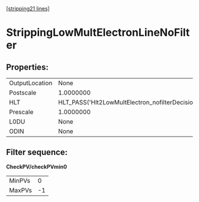 [[stripping21 lines]](./stripping21-index)

# StrippingLowMultElectronLineNoFilter

## Properties:

|                |                                                  |
|----------------|--------------------------------------------------|
| OutputLocation | None                                             |
| Postscale      | 1.0000000                                        |
| HLT            | HLT_PASS('Hlt2LowMultElectron_nofilterDecision') |
| Prescale       | 1.0000000                                        |
| L0DU           | None                                             |
| ODIN           | None                                             |

## Filter sequence:

**CheckPV/checkPVmin0**

|        |     |
|--------|-----|
| MinPVs | 0   |
| MaxPVs | -1  |
